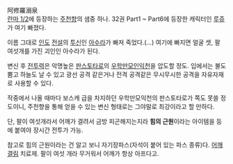 阿修羅溺泉  
[란마 1/2](%EB%9E%80%EB%A7%88%201/2.md)에 등장하는
[주천향](%EC%A3%BC%EC%B2%9C%ED%96%A5.md)의 샘중 하나. 32권 Part1 ~ Part6에 등장한 캐릭터인
[루쥬](%EB%A3%A8%EC%A5%AC#s-1.md)가 여기 빠졌다.

이름 그대로 [인도](%EC%9D%B8%EB%8F%84#s-1.md) [전설](%EC%A0%84%EC%84%A4.md)의
[투신](%ED%88%AC%EC%8B%A0#s-3.md)인
[아수라](%EC%95%84%EC%88%98%EB%9D%BC#s-1.md)가 빠져 죽었다.(…) 여기에 빠지면 얼굴 셋, 팔 여섯개를
가진 괴인인 아수라가 된다.

변신 후 [전투력](%EC%A0%84%ED%88%AC%EB%A0%A5.md)은 악명높은
[판스토타로](%ED%8C%90%EC%8A%A4%ED%86%A0%ED%83%80%EB%A1%9C.md)의 [우학만모인익천](%EC%9A%B0%ED%95%99%EB%A7%8C%EB%AA%A8%EC%9D%B8%EC%9D%B5%EC%B2%9C.md)을 압도할 정도. 입에서는
불도 뿜고 하늘도 날 수 있고 광선 공격 같은거나 전격 공격같은 무시무시한 공격을 자유자재로 사용할 수 있다.

작중에서 나올 때마다 보스캐 급을 차지하던 우학만모익천의 판스토타로가 쪽도 못쓸 정도이니, 주천향을 통해 얻을 수 있는 변신 형태로는
그야말로 최강이라고 할 만하다.

단, 팔이 여섯개라서 어깨가 결려서 금방 피곤해지는지라 **힘의 근원**이라는 아이템을 등에 붙여야 장시간 전투가 가능.

참고로 힘의 근원이라는 건 알고 보니 자기장파스(자석이 붙어 있는 파스 종류)다.
[어깨결림](%EC%96%B4%EA%B9%A8%EA%B2%B0%EB%A6%BC.md) 치료제. 팔이 여섯 개라 무거워서 어깨가 항상
아프다고.

